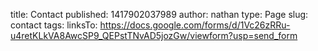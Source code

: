 title: Contact
published: 1417902037989
author: nathan
type: Page
slug: contact
tags: linksTo: https://docs.google.com/forms/d/1Vc26zRRu-u4retKLkVA8AwcSP9_QEPstTNvAD5jozGw/viewform?usp=send_form


